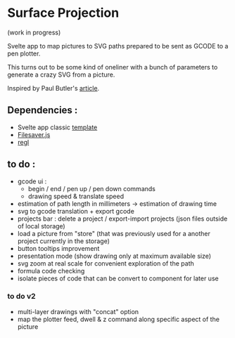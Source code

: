# Surface Projection
(work in progress)


Svelte app to map pictures to SVG paths prepared to be sent as GCODE to a pen plotter.

This turns out to be some kind of oneliner with a bunch of parameters to generate a crazy SVG from a picture.

Inspired by Paul Butler's [article](https://nb.paulbutler.org/surface-projection/).


## Dependencies :
*  Svelte app classic [template](https://github.com/sveltejs/template)
*  [Filesaver.js](https://github.com/eligrey/FileSaver.js)
*  [regl](https://github.com/regl-project/regl)


## to do :
*  gcode ui :
    *    begin / end / pen up / pen down commands
    *    drawing speed & translate speed
*  estimation of path length in millimeters -> estimation of drawing time
*  svg to gcode translation + export gcode
*  projects bar : delete a project / export-import projects (json files outside of local storage)
*  load a picture from "store" (that was previously used for a another project currently in the storage)
*  button tooltips improvement
*  presentation mode (show drawing only at maximum available size)
*  svg zoom at real scale for convenient exploration of the path
*  formula code checking 
*  isolate pieces of code that can be convert to component for later use

### to do v2
* multi-layer drawings with "concat" option
* map the plotter feed, dwell & z command along specific aspect of the picture